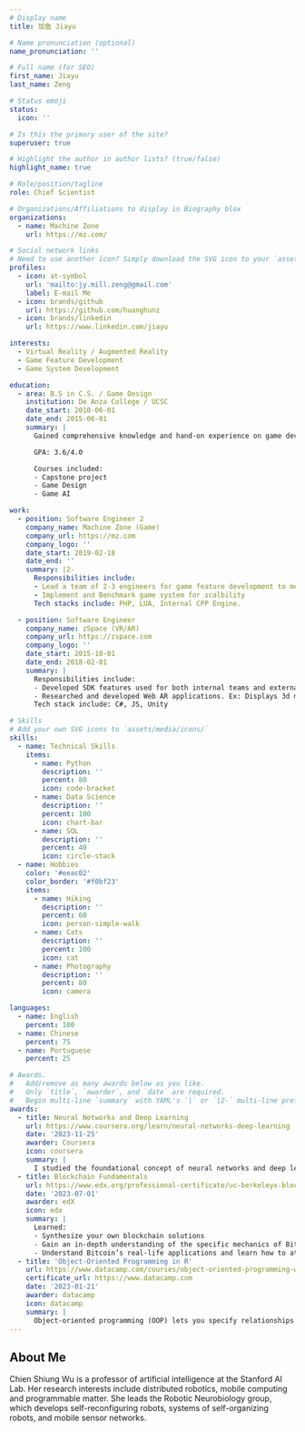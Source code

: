 ```yaml
---
# Display name
title: 加鱼 Jiayu

# Name pronunciation (optional)
name_pronunciation: ''

# Full name (for SEO)
first_name: Jiayu
last_name: Zeng

# Status emoji
status:
  icon: ''

# Is this the primary user of the site?
superuser: true

# Highlight the author in author lists? (true/false)
highlight_name: true

# Role/position/tagline
role: Chief Scientist

# Organizations/Affiliations to display in Biography blox
organizations:
  - name: Machine Zone
    url: https://mz.com/

# Social network links
# Need to use another icon? Simply download the SVG icon to your `assets/media/icons/` folder.
profiles:
  - icon: at-symbol
    url: 'mailto:jy.mill.zeng@gmail.com'
    label: E-mail Me
  - icon: brands/github
    url: https://github.com/huanghunz
  - icon: brands/linkedin
    url: https://www.linkedin.com/jiayu

interests:
  - Virtual Reality / Augmented Reality
  - Game Feature Development
  - Game System Development

education:
  - area: B.S in C.S. / Game Design
    institution: De Anza College / UCSC
    date_start: 2010-06-01
    date_end: 2015-06-01
    summary: |
      Gained comprehensive knowledge and hand-on experience on game development: design, programming, 2d/3d animation, audio, and publish. Explored game tools including Unity, Unreal, Game Maker, varied Javascript libraries/game engines. 

      GPA: 3.6/4.0

      Courses included:
      - Capstone project
      - Game Design
      - Game AI

work:
  - position: Software Engineer 2
    company_name: Machine Zone (Game)
    company_url: https://mz.com
    company_logo: ''
    date_start: 2019-02-18
    date_end: ''
    summary: |2-
      Responsibilities include:
      - Lead a team of 2-3 engineers for game feature development to meet revenue needs
      - Implement and Benchmark game system for scalbility
      Tech stacks include: PHP, LUA, Internal CPP Engine. 

  - position: Software Engineer
    company_name: zSpace (VR/AR)
    company_url: https://zspace.com
    company_logo: ''
    date_start: 2015-10-01
    date_end: 2018-02-01
    summary: |
      Responsibilities include:
      - Developed SDK features used for both internal teams and external developers for 3d applications.
      - Researched and developed Web AR applications. Ex: Displays 3d models when browsering Amazon Page. 
      Tech stack include: C#, JS, Unity

# Skills
# Add your own SVG icons to `assets/media/icons/`
skills:
  - name: Technical Skills
    items:
      - name: Python
        description: ''
        percent: 80
        icon: code-bracket
      - name: Data Science
        description: ''
        percent: 100
        icon: chart-bar
      - name: SQL
        description: ''
        percent: 40
        icon: circle-stack
  - name: Hobbies
    color: '#eeac02'
    color_border: '#f0bf23'
    items:
      - name: Hiking
        description: ''
        percent: 60
        icon: person-simple-walk
      - name: Cats
        description: ''
        percent: 100
        icon: cat
      - name: Photography
        description: ''
        percent: 80
        icon: camera

languages:
  - name: English
    percent: 100
  - name: Chinese
    percent: 75
  - name: Portuguese
    percent: 25

# Awards.
#   Add/remove as many awards below as you like.
#   Only `title`, `awarder`, and `date` are required.
#   Begin multi-line `summary` with YAML's `|` or `|2-` multi-line prefix and indent 2 spaces below.
awards:
  - title: Neural Networks and Deep Learning
    url: https://www.coursera.org/learn/neural-networks-deep-learning
    date: '2023-11-25'
    awarder: Coursera
    icon: coursera
    summary: |
      I studied the foundational concept of neural networks and deep learning. By the end, I was familiar with the significant technological trends driving the rise of deep learning; build, train, and apply fully connected deep neural networks; implement efficient (vectorized) neural networks; identify key parameters in a neural network’s architecture; and apply deep learning to your own applications.
  - title: Blockchain Fundamentals
    url: https://www.edx.org/professional-certificate/uc-berkeleyx-blockchain-fundamentals
    date: '2023-07-01'
    awarder: edX
    icon: edx
    summary: |
      Learned:
      - Synthesize your own blockchain solutions
      - Gain an in-depth understanding of the specific mechanics of Bitcoin
      - Understand Bitcoin’s real-life applications and learn how to attack and destroy Bitcoin, Ethereum, smart contracts and Dapps, and alternatives to Bitcoin’s Proof-of-Work consensus algorithm
  - title: 'Object-Oriented Programming in R'
    url: https://www.datacamp.com/courses/object-oriented-programming-with-s3-and-r6-in-r
    certificate_url: https://www.datacamp.com
    date: '2023-01-21'
    awarder: datacamp
    icon: datacamp
    summary: |
      Object-oriented programming (OOP) lets you specify relationships between functions and the objects that they can act on, helping you manage complexity in your code. This is an intermediate level course, providing an introduction to OOP, using the S3 and R6 systems. S3 is a great day-to-day R programming tool that simplifies some of the functions that you write. R6 is especially useful for industry-specific analyses, working with web APIs, and building GUIs.
---
```


## About Me

Chien Shiung Wu is a professor of artificial intelligence at the Stanford AI Lab. Her research interests include distributed robotics, mobile computing and programmable matter. She leads the Robotic Neurobiology group, which develops self-reconfiguring robots, systems of self-organizing robots, and mobile sensor networks.
